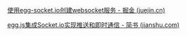 [使用egg-socket.io创建websocket服务 - 掘金 (juejin.cn)](https://juejin.cn/post/7019966367709265928)

[egg.js集成Socket.io实现推送和即时通信 - 简书 (jianshu.com)](https://www.jianshu.com/p/9f79fd9c81f6)